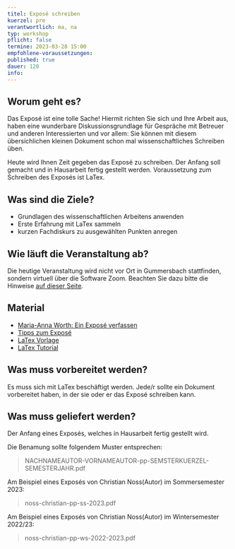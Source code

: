 ```yaml
---
titel: Exposé schreiben
kuerzel: pre
verantwortlich: ma, na
typ: workshop
pflicht: false
termine: 2023-03-28 15:00
empfohlene-voraussetzungen: 
published: true
dauer: 120
info: 
---
```


## Worum geht es?
Das Exposé ist eine tolle Sache! Hiermit richten Sie sich und Ihre Arbeit aus, haben eine wunderbare Diskussionsgrundlage für Gespräche mit Betreuer und anderen Interessierten und vor allem: Sie können mit diesem übersichlichen kleinen Dokument schon mal wissenschaftliches Schreiben üben. 

Heute wird Ihnen Zeit gegeben das Exposé zu schreiben. Der Anfang soll gemacht und in Hausarbeit fertig gestellt werden. Voraussetzung zum Schreiben des Exposés ist LaTex.

## Was sind die Ziele?
- Grundlagen des wissenschaftlichen Arbeitens anwenden
- Erste Erfahrung mit LaTex sammeln
- kurzen Fachdiskurs zu ausgewählten Punkten anregen

## Wie läuft die Veranstaltung ab?
Die heutige Veranstaltung wird nicht vor Ort in Gummersbach stattfinden, sondern virtuell über die Software Zoom. Beachten Sie dazu bitte die Hinweise [auf dieser Seite](/mi-bachelor-praxisprojektseminar/hinweise-onlinesessions).

## Material
* [Maria-Anna Worth: Ein Exposé verfassen](https://ilias.th-koeln.de/goto.php?target=lm_1452264&client_id=ILIAS_FH_Koeln)
* [Tipps zum Exposé](/mi-bachelor-praxisprojektseminar/tipps-zum-expose/)
* [LaTex Vorlage](https://ilias.th-koeln.de/goto.php?target=file_1355498_download&client_id=ILIAS_FH_Koeln)
* [LaTex Tutorial](https://www.latex-tutorial.com)

## Was muss vorbereitet werden?
Es muss sich mit LaTex beschäftigt werden. Jede/r sollte ein Dokument vorbereitet haben, in der sie oder er das Exposé schreiben kann.

## Was muss geliefert werden? 
Der Anfang eines Exposés, welches in Hausarbeit fertig gestellt wird. 



Die Benamung sollte folgendem Muster entsprechen:
> NACHNAMEAUTOR-VORNAMEAUTOR-pp-SEMSTERKUERZEL-SEMESTERJAHR.pdf

Am Beispiel eines Exposés von Christian Noss(Autor) im Sommersemester 2023:
> noss-christian-pp-ss-2023.pdf

Am Beispiel eines Exposés von Christian Noss(Autor) im Wintersemester 2022/23:
> noss-christian-pp-ws-2022-2023.pdf



